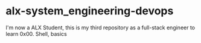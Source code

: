 # alx-system_engineering-devops
I'm now a ALX Student, this is my third  repository as a full-stack engineer to learn 0x00. Shell, basics
